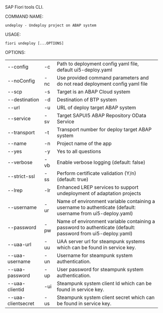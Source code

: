 SAP Fiori tools CLI.

COMMAND NAME:

    undeploy - Undeploy project on ABAP system  

USAGE:

    fiori undeploy [...OPTIONS]

OPTIONS:

|                |     |             |
|----------------|-----|-------------|
| --config       | -c  | Path to deployment config yaml file, default ui5-deploy.yaml |
| --noConfig     | -nc | Use provided command parameters and do not read deployment config yaml file |
| --scp          | -s  | Target is an ABAP Cloud system |
| --destination  | -d  | Destination of BTP system |
| --url          | -u  | URL of deploy target ABAP system |
| --service      | -sv | Target SAPUI5 ABAP Repository OData Service |
| --transport    | -t  | Transport number for deploy target ABAP system |
| --name         | -n  | Project name of the app |
| --yes          | -y  | Yes to all questions |
| --verbose      | -vb | Enable verbose logging (default: false) |
| --strict-ssl   | -ss | Perform certificate validation (Y/n) (default: true)|
| --lrep         | -lr | Enhanced LREP services to support undeployment of adaptation projects |
| --username     | -ur | Name of environment variable containing a username to authenticate (default: username from ui5-deploy.yaml) |
| --password     | -pw | Name of environment variable containing a password to authenticate (default: password from ui5-deploy.yaml) |
| --uaa-url      | -uu | UAA server url for steampunk systems which can be found in service key. |
| --uaa-username | -un | Username for steampunk system authentication. |
| --uaa-password | -up | User password for steampunk system authentication. |
| --uaa-clientid | -ui | Steampunk system client Id which can be found in service key. |
| --uaa-clientsecret | -us | Steampunk system client secret which can be found in service key. |